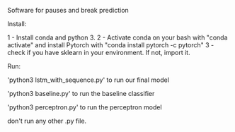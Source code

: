 Software for pauses and break prediction 

Install:

1 - Install conda and python 3.
2 - Activate conda on your bash with "conda activate" and install Pytorch with "conda install pytorch -c pytorch" 
3 - check if you have sklearn in your environment. If not, import it.

Run: 

'python3 lstm_with_sequence.py' to run our final model

'python3 baseline.py' to run the baseline classifier

'python3 perceptron.py' to run the perceptron model

don't run any other .py file.
